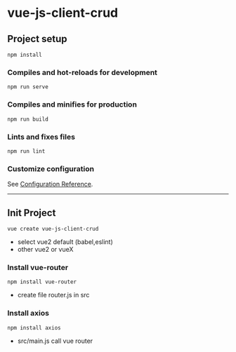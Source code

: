 # vue-js-client-crud

## Project setup
```
npm install
```

### Compiles and hot-reloads for development
```
npm run serve
```

### Compiles and minifies for production
```
npm run build
```

### Lints and fixes files
```
npm run lint
```

### Customize configuration
See [Configuration Reference](https://cli.vuejs.org/config/).

---

## Init Project
```
vue create vue-js-client-crud
```
- select vue2 default (babel,eslint)
- other vue2 or vueX

### Install vue-router
```
npm install vue-router
```
- create file router.js in src

### Install axios
```
npm install axios
```
- src/main.js call vue router





